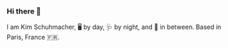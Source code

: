 ### Hi there 👋

I am Kim Schuhmacher, 🖥️ by day, 🩺 by night, and 🏇 in between.
Based in Paris, France 🇫🇷.

<!--
**Khyme/Khyme** is a ✨ _special_ ✨ repository because its `README.md` (this file) appears on your GitHub profile.

Here are some ideas to get you started:

- 🔭 I’m currently working on ...
- 🌱 I’m currently learning ...
- 👯 I’m looking to collaborate on ...
- 🤔 I’m looking for help with ...
- 💬 Ask me about ...
- 📫 How to reach me: ...
- 😄 Pronouns: ...
- ⚡ Fun fact: ...
-->
